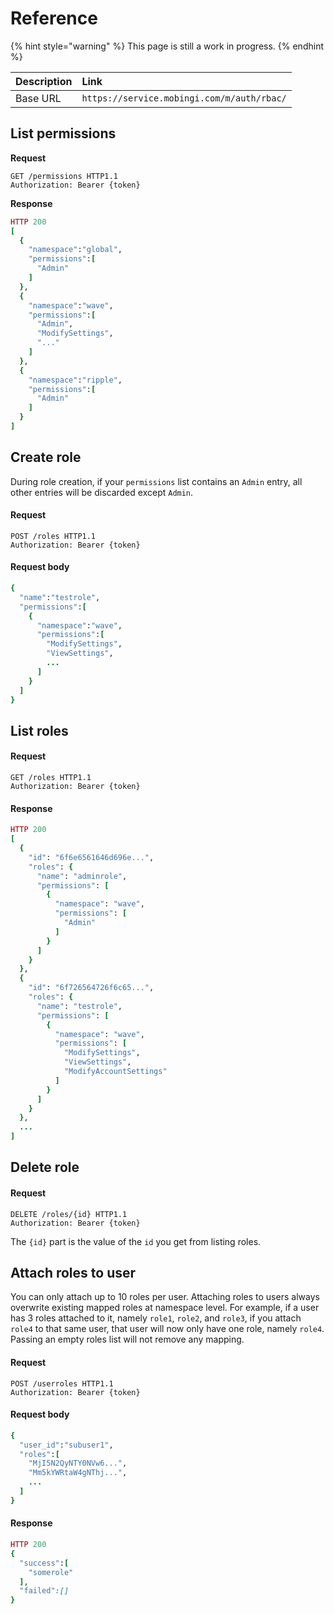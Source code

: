 # Reference

{% hint style="warning" %}
This page is still a work in progress.
{% endhint %}

| Description | Link |
| :--- | :--- |
| Base URL | `https://service.mobingi.com/m/auth/rbac/` |

## List permissions

**Request**

```http
GET /permissions HTTP1.1
Authorization: Bearer {token}
```

**Response**

```ruby
HTTP 200
[
  {
    "namespace":"global",
    "permissions":[
      "Admin"
    ]
  },
  {
    "namespace":"wave",
    "permissions":[
      "Admin",
      "ModifySettings",
      "..."
    ]
  },
  {
    "namespace":"ripple",
    "permissions":[
      "Admin"
    ]
  }
]
```

## Create role

During role creation, if your `permissions` list contains an `Admin` entry, all other entries will be discarded except `Admin`.

#### Request

```http
POST /roles HTTP1.1
Authorization: Bearer {token}
```

#### Request body

```ruby
{
  "name":"testrole",
  "permissions":[
    {
      "namespace":"wave",
      "permissions":[
        "ModifySettings",
        "ViewSettings",
        ...
      ]
    }
  ]
}
```

## List roles

#### Request

```http
GET /roles HTTP1.1
Authorization: Bearer {token}
```

#### Response

```ruby
HTTP 200
[
  {
    "id": "6f6e6561646d696e...",
    "roles": {
      "name": "adminrole",
      "permissions": [
        {
          "namespace": "wave",
          "permissions": [
            "Admin"
          ]
        }
      ]
    }
  },
  {
    "id": "6f726564726f6c65...",
    "roles": {
      "name": "testrole",
      "permissions": [
        {
          "namespace": "wave",
          "permissions": [
            "ModifySettings",
            "ViewSettings",
            "ModifyAccountSettings"
          ]
        }
      ]
    }
  },
  ...
]
```

## Delete role

#### Request

```http
DELETE /roles/{id} HTTP1.1
Authorization: Bearer {token}
```

The `{id}` part is the value of the `id` you get from listing roles.

## Attach roles to user

You can only attach up to 10 roles per user. Attaching roles to users always overwrite existing mapped roles at namespace level. For example, if a user has 3 roles attached to it, namely `role1`, `role2`, and `role3`, if you attach `role4` to that same user, that user will now only have one role, namely `role4`. Passing an empty roles list will not remove any mapping.

#### Request

```http
POST /userroles HTTP1.1
Authorization: Bearer {token}
```

#### Request body

```ruby
{
  "user_id":"subuser1",
  "roles":[
    "MjI5N2QyNTY0NVw6...",
    "Mm5kYWRtaW4gNThj...",
    ...
  ]
}
```

#### Response

```ruby
HTTP 200
{
  "success":[
    "somerole"
  ],
  "failed":[]
}
```
